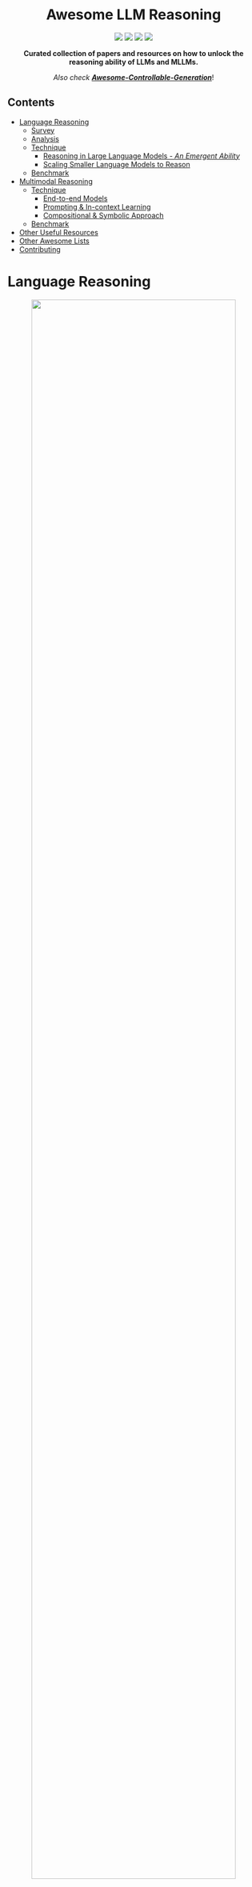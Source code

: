 <h1 align="center">Awesome LLM Reasoning</h1>

<p align="center">
    <img src="https://awesome.re/badge.svg" href="https://github.com/atfortes/Awesome-LLM-Reasoning"/>
    <img src="https://img.shields.io/badge/License-MIT-green.svg" href="https://opensource.org/licenses/MIT"/>
    <img src="https://img.shields.io/badge/PRs-Welcome-red"/>
    <img src="https://img.shields.io/github/last-commit/atfortes/Awesome-LLM-Reasoning?color=green"/>
</p>

<p align="center">
    <b> Curated collection of papers and resources on how to unlock the reasoning ability of LLMs and MLLMs.</b>
</p>
<p align="center">
    <i>Also check <b><a href=https://github.com/atfortes/Awesome-Controllable-Generation>Awesome-Controllable-Generation</a></b></i>!
</p>

## Contents



 - [Language Reasoning](#lang)
   - [Survey](#survey)
   - [Analysis](#analysis)
   - [Technique](#ltechnique)
     - [Reasoning in Large Language Models - *An Emergent Ability*](#llm)
     - [Scaling Smaller Language Models to Reason](#lm)
   - [Benchmark](#lbenchmark)
 - [Multimodal Reasoning](#multi)
   - [Technique](#mtechnique)
     - [End-to-end Models](#e2e)
     - [Prompting & In-context Learning](#prompt)
     - [Compositional & Symbolic Approach](#symbolic)
   - [Benchmark](#mbenchmark)
 - [Other Useful Resources](#other-useful-resources)
 - [Other Awesome Lists](#other-awesome-lists)
 - [Contributing](#contributing)



<h1 id="lang">Language Reasoning</h1>



<p align="center">
    <img src="assets/cot.svg" width="90%" style="align:center;"/>
</p>

<p align="center">
    Large Language Models have revolutionized the NLP landscape, showing improved performance and sample efficiency over smaller models. However, increasing model size alone has not proved sufficient for high performance on challenging reasoning tasks, such as solving arithmetic or commonsense problems. We present a collection of papers and resources on how to unlock these abilities.
</p>



## Survey



1. **Reasoning with Language Model Prompting: A Survey.** `ACL 2023`

    *Shuofei Qiao, Yixin Ou, Ningyu Zhang, Xiang Chen, Yunzhi Yao, Shumin Deng, Chuanqi Tan, Fei Huang, Huajun Chen.* [[Paper](https://arxiv.org/abs/2212.09597)] [[Code](https://github.com/zjunlp/Prompt4ReasoningPapers)], 2022.12

1. **Towards Reasoning in Large Language Models: A Survey.** `ACL 2023 Findings`

    *Jie Huang, Kevin Chen-Chuan Chang.* [[Paper](https://arxiv.org/abs/2212.10403)] [[Code](https://github.com/jeffhj/LM-reasoning)], 2022.12



## Analysis



1. **Can language models learn from explanations in context?** `EMNLP 2022`

    *Andrew K. Lampinen, Ishita Dasgupta, Stephanie C. Y. Chan, Kory Matthewson, Michael Henry Tessler, Antonia Creswell, James L. McClelland, Jane X. Wang, Felix Hill.* [[Paper](https://arxiv.org/abs/2204.02329)], 2022.4

1. **Emergent Abilities of Large Language Models.** `TMLR 2022`
   
    *Jason Wei, Yi Tay, Rishi Bommasani, Colin Raffel, Barret Zoph, Sebastian Borgeaud, Dani Yogatama, Maarten Bosma, Denny Zhou, Donald Metzler, Ed H. Chi, Tatsunori Hashimoto, Oriol Vinyals, Percy Liang, Jeff Dean, William Fedus.* [[Paper](https://arxiv.org/abs/2206.07682)] [[Blog](https://ai.googleblog.com/2022/11/characterizing-emergent-phenomena-in.html)], 2022.6

1. **Challenging BIG-Bench Tasks and Whether Chain-of-Thought Can Solve Them.** `ACL 2023 Findings`

    *Mirac Suzgun, Nathan Scales, Nathanael Schärli, Sebastian Gehrmann, Yi Tay, Hyung Won Chung, Aakanksha Chowdhery, Quoc V. Le, Ed H. Chi, Denny Zhou, Jason Wei.* [[Paper](https://arxiv.org/abs/2210.09261)] [[Code](https://github.com/suzgunmirac/BIG-Bench-Hard)], 2022.10

1. **Towards Understanding Chain-of-Thought Prompting: An Empirical Study of What Matters.** `ACL 2023`
   
    *Boshi Wang, Sewon Min, Xiang Deng, Jiaming Shen, You Wu, Luke Zettlemoyer, Huan Sun.* [[Paper](https://arxiv.org/abs/2212.10001)] [[Code](https://github.com/sunlab-osu/Understanding-CoT)], 2022.12

1. **On Second Thought, Let's Not Think Step by Step! Bias and Toxicity in Zero-Shot Reasoning.** `ACL 2023`

    *Omar Shaikh, Hongxin Zhang, William Held, Michael Bernstein, Diyi Yang.* [[Paper](https://arxiv.org/abs/2212.08061)], 2022.12

1. **Dissociating language and thought in large language models: a cognitive perspective.** `ICBINB NeurIPS Workshop 2023`

    *Kyle Mahowald, Anna A. Ivanova, Idan A. Blank, Nancy Kanwisher, Joshua B. Tenenbaum, Evelina Fedorenko.* [[Paper](https://arxiv.org/abs/2301.06627)], 2023.1

1. **Large Language Models Can Be Easily Distracted by Irrelevant Context.** `ICML 2023`

    *Freda Shi, Xinyun Chen, Kanishka Misra, Nathan Scales, David Dohan, Ed Chi, Nathanael Schärli, Denny Zhou.* [[Paper](https://arxiv.org/abs/2302.00093)], 2023.1

1. **A Multitask, Multilingual, Multimodal Evaluation of ChatGPT on Reasoning, Hallucination, and Interactivity.** `AACL 2023`

    *Yejin Bang, Samuel Cahyawijaya, Nayeon Lee, Wenliang Dai, Dan Su, Bryan Wilie, Holy Lovenia, Ziwei Ji, Tiezheng Yu, Willy Chung, Quyet V. Do, Yan Xu, Pascale Fung.* [[Paper](https://arxiv.org/abs/2302.04023)], 2023.2

1. **Language Models Don't Always Say What They Think: Unfaithful Explanations in Chain-of-Thought Prompting.** `NeurIPS 2023`

    *Miles Turpin, Julian Michael, Ethan Perez, Samuel R. Bowman.* [[Paper](https://arxiv.org/abs/2305.04388)] [[Code](https://github.com/milesaturpin/cot-unfaithfulness)], 2023.5

1. **Faith and Fate: Limits of Transformers on Compositionality.** `NeurIPS 2023`

    *Nouha Dziri, Ximing Lu, Melanie Sclar, Xiang Lorraine Li, Liwei Jiang, Bill Yuchen Lin, Peter West, Chandra Bhagavatula, Ronan Le Bras, Jena D. Hwang, Soumya Sanyal, Sean Welleck, Xiang Ren, Allyson Ettinger, Zaid Harchaoui, Yejin Choi.* [[Paper](https://arxiv.org/abs/2305.18654)], 2023.5

1. **Measuring Faithfulness in Chain-of-Thought Reasoning.** `Preprint`

    *Tamera Lanham, Anna Chen, Ansh Radhakrishnan, Benoit Steiner, Carson Denison, Danny Hernandez, Dustin Li, Esin Durmus, Evan Hubinger, Jackson Kernion, Kamilė Lukošiūtė, Karina Nguyen, Newton Cheng, Nicholas Joseph, Nicholas Schiefer, Oliver Rausch, Robin Larson, Sam McCandlish, Sandipan Kundu, Saurav Kadavath, Shannon Yang, Thomas Henighan, Timothy Maxwell, Timothy Telleen-Lawton, Tristan Hume, Zac Hatfield-Dodds, Jared Kaplan, Jan Brauner, Samuel R. Bowman, Ethan Perez.* [[Paper](https://arxiv.org/abs/2307.13702)], 2023.7

1. **Large Language Models Cannot Self-Correct Reasoning Yet.** `Preprint`

    *Jie Huang, Xinyun Chen, Swaroop Mishra, Huaixiu Steven Zheng, Adams Wei Yu, Xinying Song, Denny Zhou.* [[Paper](https://arxiv.org/abs/2310.01798)], 2023.10

1. **The Impact of Reasoning Step Length on Large Language Models.** `Preprint`

    *Mingyu Jin, Qinkai Yu, Dong shu, Haiyan Zhao, Wenyue Hua, Yanda Meng, Yongfeng Zhang, Mengnan Du.* [[Paper](https://arxiv.org/abs/2401.04925)], 2024.1



<h2 id="ltechnique">Technique</h2>



<h3 id="llm">Reasoning in Large Language Models - <i>An Emergent Ability</i></h3>



1. **Chain of Thought Prompting Elicits Reasoning in Large Language Models.** `NeurIPS 2022`

    *Jason Wei, Xuezhi Wang, Dale Schuurmans, Maarten Bosma, Brian Ichter, Fei Xia, Ed Chi, Quoc Le, Denny Zhou.* [[Paper](https://arxiv.org/abs/2201.11903)] [[Blog](https://ai.googleblog.com/2022/05/language-models-perform-reasoning-via.html)], 2022.1

1. **Self-consistency improves chain of thought reasoning in language models.** `ICLR 2023`

    *Xuezhi Wang, Jason Wei, Dale Schuurmans, Quoc Le, Ed Chi, Sharan Narang, Aakanksha Chowdhery, Denny Zhou.* [[Paper](https://arxiv.org/abs/2203.11171)], 2022.3

1. **Iteratively Prompt Pre-trained Language Models for Chain of Thought.** `EMNLP 2022`

    *Boshi Wang, Xiang Deng, Huan Sun.* [[Paper](https://arxiv.org/abs/2203.08383)] [[Code](https://github.com/sunlab-osu/iterprompt)]

1. **Least-to-most prompting enables complex reasoning in large language models.** `ICLR 2023`

    *Denny Zhou, Nathanael Schärli, Le Hou, Jason Wei, Nathan Scales, Xuezhi Wang, Dale Schuurmans, Claire Cui, Olivier Bousquet, Quoc Le, Ed Chi.* [[Paper](https://arxiv.org/abs/2205.10625)], 2022.5

1. **Large Language Models are Zero-Shot Reasoners.** `NeurIPS 2022`
   
    *Takeshi Kojima, Shixiang Shane Gu, Machel Reid, Yutaka Matsuo, Yusuke Iwasawa.* [[Paper](https://arxiv.org/abs/2205.11916)], 2022.5

1. **Making Large Language Models Better Reasoners with Step-Aware Verifier.** `ACL 2023`
   
    *Yifei Li, Zeqi Lin, Shizhuo Zhang, Qiang Fu, Bei Chen, Jian-Guang Lou, Weizhu Chen.* [[Paper](https://arxiv.org/abs/2206.02336)], 2022.6

1. **Large Language Models Still Can't Plan.** `NeurIPS 2022`
   
    *Karthik Valmeekam, Alberto Olmo, Sarath Sreedharan, Subbarao Kambhampati.* [[Paper](https://arxiv.org/abs/2206.10498)] [[Code](https://github.com/karthikv792/gpt-plan-benchmark)], 2022.6

1. **Solving Quantitative Reasoning Problems with Language Models.** `NeurIPS 2022`

    *Aitor Lewkowycz, Anders Andreassen, David Dohan, Ethan Dyer, Henryk Michalewski, Vinay Ramasesh, Ambrose Slone, Cem Anil, Imanol Schlag, Theo Gutman-Solo, Yuhuai Wu, Behnam Neyshabur, Guy Gur-Ari, Vedant Misra.* [[Paper](https://arxiv.org/abs/2206.14858)] [[Blog](https://ai.googleblog.com/2022/06/minerva-solving-quantitative-reasoning.html)], 2022.6

1. **Dynamic Prompt Learning via Policy Gradient for Semi-structured Mathematical Reasoning.** `ICLR 2023`

    *Pan Lu, Liang Qiu, Kai-Wei Chang, Ying Nian Wu, Song-Chun Zhu, Tanmay Rajpurohit, Peter Clark, Ashwin Kalyan.* [[Project](https://promptpg.github.io/)] [[Paper](https://arxiv.org/abs/2209.14610)] [[Code](https://github.com/lupantech/PromptPG)], 2022.9

1. **Ask Me Anything: A simple strategy for prompting language models.** `ICLR 2023`

    *Simran Arora, Avanika Narayan, Mayee F. Chen, Laurel Orr, Neel Guha, Kush Bhatia, Ines Chami, Frederic Sala, Christopher Ré.* [[Paper](https://arxiv.org/abs/2210.02441)] [[Code](https://github.com/hazyresearch/ama_prompting)], 2022.10

1. **Language Models are Multilingual Chain-of-Thought Reasoners.** `ICLR 2023`
   
    *Freda Shi, Mirac Suzgun, Markus Freitag, Xuezhi Wang, Suraj Srivats, Soroush Vosoughi, Hyung Won Chung, Yi Tay, Sebastian Ruder, Denny Zhou, Dipanjan Das, Jason Wei.* [[Paper](https://arxiv.org/abs/2210.03057)], 2022.10

1. **Automatic Chain of Thought Prompting in Large Language Models.** `ICLR 2023`
   
    *Zhuosheng Zhang, Aston Zhang, Mu Li, Alex Smola.* [[Paper](https://arxiv.org/abs/2210.03493)] [[Code](https://github.com/amazon-research/auto-cot)], 2022.10

1. **Mind's Eye: Grounded language model reasoning through simulation.** `ICLR 2023`
   
    *Ruibo Liu, Jason Wei, Shixiang Shane Gu, Te-Yen Wu, Soroush Vosoughi, Claire Cui, Denny Zhou, Andrew M. Dai.* [[Paper](https://arxiv.org/abs/2210.05359)], 2022.10

1. **Language Models of Code are Few-Shot Commonsense Learners.** `EMNLP 2022`
   
    *Aman Madaan, Shuyan Zhou, Uri Alon, Yiming Yang, Graham Neubig.* [[Paper](https://arxiv.org/abs/2210.07128)] [[Code](https://github.com/madaan/cocogen)], 2022.10

1. **Large Language Models Can Self-Improve.** `Preprint`
   
    *Jiaxin Huang, Shixiang Shane Gu, Le Hou, Yuexin Wu, Xuezhi Wang, Hongkun Yu, Jiawei Han.* [[Paper](https://arxiv.org/abs/2210.11610)], 2022.10

1. **Retrieval Augmentation for Commonsense Reasoning: A Unified Approach.** `EMNLP 2022`
   
    *Wenhao Yu, Chenguang Zhu, Zhihan Zhang, Shuohang Wang, Zhuosheng Zhang, Yuwei Fang, Meng Jiang.* [[Paper](https://arxiv.org/abs/2210.12887)] [[Code](https://github.com/wyu97/RACo)], 2022.10

1. **PAL: Program-aided Language Models.** `ICML 2023`
   
    *Luyu Gao, Aman Madaan, Shuyan Zhou, Uri Alon, Pengfei Liu, Yiming Yang, Jamie Callan, Graham Neubig.* [[Project](https://reasonwithpal.com/)] [[Paper](https://arxiv.org/abs/2211.10435)] [[Code](https://github.com/reasoning-machines/pal)], 2022.11

1. **Unsupervised Explanation Generation via Correct Instantiations.** `AAAI 2023`

    *Sijie Cheng, Zhiyong Wu, Jiangjie Chen, Zhixing Li, Yang Liu, Lingpeng Kong.* [[Paper](https://arxiv.org/abs/2211.11160)], 2022.11

1. **Program of Thoughts Prompting: Disentangling Computation from Reasoning for Numerical Reasoning Tasks.** `TMLR 2023`

    *Wenhu Chen, Xueguang Ma, Xinyi Wang, William W. Cohen.* [[Paper](https://arxiv.org/abs/2211.12588)] [[Code](https://github.com/wenhuchen/program-of-thoughts)], 2022.11

1. **Complementary Explanations for Effective In-Context Learning.** `ACL 2023 Findings`

    *Xi Ye, Srinivasan Iyer, Asli Celikyilmaz, Ves Stoyanov, Greg Durrett, Ramakanth Pasunuru.* [[Paper](https://arxiv.org/abs/2211.13892)], 2022.11

1. **Can Retriever-Augmented Language Models Reason? The Blame Game Between the Retriever and the Language Model.** `EMNLP 2023 Findings`

    *Parishad BehnamGhader, Santiago Miret, Siva Reddy.* [[Paper](https://arxiv.org/abs/2212.09146)] [[Code](https://github.com/McGill-NLP/retriever-lm-reasoning)], 2022.12

1. **Large Language Models are reasoners with Self-Verification.** `EMNLP 2023 Findings`

    *Yixuan Weng, Minjun Zhu, Shizhu He, Kang Liu, Jun Zhao.* [[Paper](https://arxiv.org/abs/2212.09561)] [[Code](https://github.com/WENGSYX/Self-Verification)], 2022.12

1. **Interleaving Retrieval with Chain-of-Thought Reasoning for Knowledge-Intensive Multi-Step Questions.** `ACL 2023`

    *Harsh Trivedi, Niranjan Balasubramanian, Tushar Khot, Ashish Sabharwal.* [[Paper](https://arxiv.org/abs/2212.10509)] [[Code](https://github.com/StonyBrookNLP/ircot)], 2022.12

1. **Language Models as Inductive Reasoners.** `Preprint`

    *Zonglin Yang, Li Dong, Xinya Du, Hao Cheng, Erik Cambria, Xiaodong Liu, Jianfeng Gao, Furu Wei.* [[Paper](https://arxiv.org/abs/2212.10923)], 2022.12

1. **LAMBADA: Backward Chaining for Automated Reasoning in Natural Language.** `ACL 2023`

    *Seyed Mehran Kazemi, Najoung Kim, Deepti Bhatia, Xin Xu, Deepak Ramachandran.* [[Paper](https://arxiv.org/abs/2212.13894)], 2022.12

1. **Rethinking with Retrieval: Faithful Large Language Model Inference.** `Preprint`

    *Hangfeng He, Hongming Zhang, Dan Roth.* [[Paper](https://arxiv.org/abs/2301.00303)], 2023.1

1. **Faithful Chain-of-Thought Reasoning.** `IJCNLP-AACL 2023`

    *Qing Lyu, Shreya Havaldar, Adam Stein, Li Zhang, Delip Rao, Eric Wong, Marianna Apidianaki, Chris Callison-Burch.* [[Paper](https://arxiv.org/abs/2301.13379)], 2023.1

1. **Synthetic Prompting: Generating Chain-of-Thought Demonstrations for Large Language Models.** `ICML 2023`

    *Zhihong Shao, Yeyun Gong, Yelong Shen, Minlie Huang, Nan Duan, Weizhu Chen.* [[Paper](https://arxiv.org/abs/2302.00618)], 2023.2

1. **Active Prompting with Chain-of-Thought for Large Language Models.** `Preprint`

    *Shizhe Diao, Pengcheng Wang, Yong Lin, Tong Zhang.* [[Paper](https://arxiv.org/abs/2302.12246)] [[Code](https://github.com/shizhediao/active-cot)], 2023.2

1. **Automatic Prompt Augmentation and Selection with Chain-of-Thought from Labeled Data.** `EMNLP 2023 Findings`

    *KaShun Shum, Shizhe Diao, Tong Zhang.* [[Paper](https://arxiv.org/abs/2302.12822)] [[Code](https://github.com/shizhediao/automate-cot)], 2023.2

1. **ART: Automatic multi-step reasoning and tool-use for large language models.** `Preprint`

    *Bhargavi Paranjape, Scott Lundberg, Sameer Singh, Hannaneh Hajishirzi, Luke Zettlemoyer, Marco Tulio Ribeiro.* [[Paper](https://arxiv.org/abs/2303.09014)], 2023.3
    
1. **REFINER: Reasoning Feedback on Intermediate Representations.** `Preprint`

    *Debjit Paul, Mete Ismayilzada, Maxime Peyrard, Beatriz Borges, Antoine Bosselut, Robert West, Boi Faltings.* [[Project](https://debjitpaul.github.io/refiner/)] [[Paper](https://arxiv.org/abs/2304.01904)] [[Code](https://github.com/debjitpaul/refiner)], 2023.4

1. **SatLM: Satisfiability-Aided Language Models Using Declarative Prompting** `NeurIPS 2023`

    *Xi Ye, Qiaochu Chen, Isil Dillig, Greg Durrett* [[Paper](https://arxiv.org/abs/2305.09656)] [[Code](https://github.com/xiye17/sat-lm)], 2023.5

1. **Tree of Thoughts: Deliberate Problem Solving with Large Language Models.** `NeurIPS 2023`

    *Shunyu Yao, Dian Yu, Jeffrey Zhao, Izhak Shafran, Thomas L. Griffiths, Yuan Cao, Karthik Narasimhan.* [[Paper](https://arxiv.org/abs/2305.10601)] [[Code](https://github.com/ysymyth/tree-of-thought-llm)], 2023.5

1. **Reasoning Implicit Sentiment with Chain-of-Thought Prompting** `ACL 2023`

    *Hao Fei, Bobo Li, Qian Liu, Lidong Bing, Fei Li, Tat-Seng Chua.* [[Paper](https://arxiv.org/abs/2305.11255)] [[Code](https://github.com/scofield7419/THOR-ISA)], 2023.05

1. **Reasoning with Language Model is Planning with World Model.** `EMNLP 2023`
    
    *Shibo Hao, Yi Gu, Haodi Ma, Joshua Jiahua Hong, Zhen Wang, Daisy Zhe Wang, Zhiting Hu.* [[Paper](https://arxiv.org/abs/2305.14992)], 2023.5

1. **Recursion of Thought: A Divide and Conquer Approach to Multi-Context Reasoning with Language Models.** `ACL 2023 Findings`

    *Soochan Lee, Gunhee Kim.* [[Paper](https://arxiv.org/abs/2306.06891)] [[Code](https://github.com/soochan-lee/RoT)] [[Poster](https://soochanlee.com/img/rot/rot_poster.pdf)], 2023.6

1. **Question Decomposition Improves the Faithfulness of Model-Generated Reasoning.** `Preprint`

    *Ansh Radhakrishnan, Karina Nguyen, Anna Chen, Carol Chen, Carson Denison, Danny Hernandez, Esin Durmus, Evan Hubinger, Jackson Kernion, Kamilė Lukošiūtė, Newton Cheng, Nicholas Joseph, Nicholas Schiefer, Oliver Rausch, Sam McCandlish, Sheer El Showk, Tamera Lanham, Tim Maxwell, Venkatesa Chandrasekaran, Zac Hatfield-Dodds, Jared Kaplan, Jan Brauner, Samuel R. Bowman, Ethan Perez.* [[Paper](https://arxiv.org/abs/2307.11768)] [[Code](https://github.com/anthropics/DecompositionFaithfulnessPaper)], 2023.7

1. **Skeleton-of-Thought: Large Language Models Can Do Parallel Decoding.** `ENLSP NeurIPS Workshop 2023`

    *Xuefei Ning, Zinan Lin, Zixuan Zhou, Huazhong Yang, Yu Wang.* [[Paper](https://arxiv.org/abs/2307.15337)], 2023.7

1. **Skills-in-Context Prompting: Unlocking Compositionality in Large Language Models.** `Preprint`

    *Jiaao Chen, Xiaoman Pan, Dian Yu, Kaiqiang Song, Xiaoyang Wang, Dong Yu, Jianshu Chen.* [[Paper](https://arxiv.org/abs/2308.00304)], 2023.8 

1. **Chain-of-Verification Reduces Hallucination in Large Language Models.** `Preprint`

    *Shehzaad Dhuliawala, Mojtaba Komeili, Jing Xu, Roberta Raileanu, Xian Li, Asli Celikyilmaz, Jason Weston.* [[Paper](https://arxiv.org/abs/2309.11495)], 2023.9

1. **Enable Language Models to Implicitly Learn Self-Improvement From Data.** `Preprint`

    *Ziqi Wang, Le Hou, Tianjian Lu, Yuexin Wu, Yunxuan Li, Hongkun Yu, Heng Ji.* [[Paper](https://arxiv.org/abs/2310.00898)], 2023.10

1. **Improving Large Language Model Fine-tuning for Solving Math Problems.** `Preprint`

    *Yixin Liu, Avi Singh, C. Daniel Freeman, John D. Co-Reyes, Peter J. Liu.* [[Paper](https://arxiv.org/abs/2310.10047)], 2023.10

1. **Teaching Language Models to Self-Improve through Interactive Demonstrations.** `Preprint`

    *Xiao Yu, Baolin Peng, Michel Galley, Jianfeng Gao, Zhou Yu.* [[Paper](https://arxiv.org/abs/2310.13522)], 2023.10

1. **Logic-LM: Empowering Large Language Models with Symbolic Solvers for Faithful Logical Reasoning.** `EMNLP 2023 Findings`

    *Liangming Pan, Alon Albalak, Xinyi Wang, William Yang Wang.* [[Paper](https://arxiv.org/abs/2305.12295)] [[Code](https://github.com/teacherpeterpan/Logic-LLM)], 2023.10

1. **Boosting LLM Reasoning: Push the Limits of Few-shot Learning with Reinforced In-Context Pruning** `Preprint`

    *Xijie Huang, Li Lyna Zhang, Kwang-Ting Cheng, Mao Yang.* [[Paper](https://arxiv.org/abs/2312.08901)], 2023.12

1. **Efficient Tool Use with Chain-of-Abstraction Reasoning.** `Preprint`

    *Silin Gao, Jane Dwivedi-Yu, Ping Yu, Xiaoqing Ellen Tan, Ramakanth Pasunuru, Olga Golovneva, Koustuv Sinha, Asli Celikyilmaz, Antoine Bosselut, Tianlu Wang.* [[Paper](https://arxiv.org/abs/2401.17464)], 2024.1



### <h3 id="lm">Scaling Smaller Language Models to Reason<h3/>



1. **Scaling Instruction-Finetuned Language Models.** `Preprint`

    *Hyung Won Chung, Le Hou, Shayne Longpre, Barret Zoph, Yi Tay, William Fedus, Eric Li, Xuezhi Wang, Mostafa Dehghani, Siddhartha Brahma, Albert Webson, Shixiang Shane Gu, Zhuyun Dai, Mirac Suzgun, Xinyun Chen, Aakanksha Chowdhery, Sharan Narang, Gaurav Mishra, Adams Yu, Vincent Zhao, Yanping Huang, Andrew Dai, Hongkun Yu, Slav Petrov, Ed H. Chi, Jeff Dean, Jacob Devlin, Adam Roberts, Denny Zhou, Quoc V. Le, Jason Wei.* [[Paper](https://arxiv.org/abs/2210.11416)], 2022.10

1. **Distilling Multi-Step Reasoning Capabilities of Large Language Models into Smaller Models via Semantic Decompositions.** `ACL 2023 Findings`

    *Kumar Shridhar, Alessandro Stolfo, Mrinmaya Sachan.* [[Paper](https://arxiv.org/abs/2212.00193)], 2022.12

1. **Teaching Small Language Models to Reason.** `ACL 2023 Short Papers`

    *Lucie Charlotte Magister, Jonathan Mallinson, Jakub Adamek, Eric Malmi, Aliaksei Severyn.* [[Paper](https://arxiv.org/abs/2212.08410)], 2022.12

1. **Large Language Models Are Reasoning Teachers.** `ACL 2023`

    *Namgyu Ho, Laura Schmid, Se-Young Yun.* [[Paper](https://arxiv.org/abs/2212.10071)] [[Code](https://github.com/itsnamgyu/reasoning-teacher)], 2022.12
    
1. **Specializing Smaller Language Models towards Multi-Step Reasoning.** `ICML 2023`

    *Yao Fu, Hao Peng, Litu Ou, Ashish Sabharwal, Tushar Khot.* [[Paper](https://arxiv.org/abs/2301.12726)], 2023.1

1. **Symbolic Chain-of-Thought Distillation: Small Models Can Also "Think" Step-by-Step.** `ACL 2023`

    *Liunian Harold Li, Jack Hessel, Youngjae Yu, Xiang Ren, Kai-Wei Chang, Yejin Choi.* [[Paper](https://arxiv.org/abs/2306.14050)] [[Code](https://github.com/allenai/cot_distillation)], 2023.6

1. **Learning Deductive Reasoning from Synthetic Corpus based on Formal Logic.** `ICML 2023`

    *Terufumi Morishita, Gaku Morio, Atsuki Yamaguchi, Yasuhiro Sogawa.* [[Paper](https://arxiv.org/abs/2308.07336)] [[Code](https://github.com/hitachi-nlp/FLD)], 2023.8



<h2 id="lbenchmark">Benchmark</h2>



| Reasoning Ability | Benchmarks |
| :----------------------------------------------: | :---------------------------------------------- |
|  Arithmetic  | [GSM8K](https://arxiv.org/abs/2110.14168) / [SVAMP](https://aclanthology.org/2021.naacl-main.168) / [ASDiv](https://aclanthology.org/2020.acl-main.92/) / [AQuA](https://aclanthology.org/P17-1015/) / [MAWPS](https://aclanthology.org/N16-1136/) / [AddSub](https://aclanthology.org/D14-1058/) / [MultiArith](https://aclanthology.org/D15-1202/) / [SingleEq](https://aclanthology.org/Q15-1042/) / [SingleOp]( https://doi.org/10.1162/tacl_a_00118) / [Lila](https://arxiv.org/abs/2210.17517) |
|  Commonsense  | [CommonsenseQA](https://arxiv.org/abs/1811.00937) / [StrategyQA](https://arxiv.org/abs/2101.02235) / [ARC](https://arxiv.org/abs/1803.05457) / [BoolQ](https://arxiv.org/abs/1905.10044) / [HotpotQA](https://arxiv.org/abs/1809.09600) / [OpenBookQA](https://arxiv.org/abs/1809.02789) / [PIQA](https://arxiv.org/abs/1911.11641) |
|  Symbolic  | [CoinFlip](https://arxiv.org/abs/2201.11903) / [LastLetterConcatenation](https://arxiv.org/abs/2201.11903) / [ReverseList](https://arxiv.org/abs/2201.11903v1) |
|  Logical  | [ReClor](https://arxiv.org/abs/2002.04326) / [LogiQA](https://arxiv.org/abs/2007.08124) / [ProofWriter](https://arxiv.org/abs/2012.13048) / [FLD](https://arxiv.org/abs/2308.07336) / [FOLIO](https://arxiv.org/abs/2209.00840)
|  Other  | [ARB](https://arxiv.org/abs/2307.13692) / [BIG-bench](https://doi.org/10.48550/arXiv.2206.04615) / [AGIEval](https://arxiv.org/abs/2304.06364) / [ALERT](https://arxiv.org/abs/2212.08286) / [CONDAQA](https://arxiv.org/abs/2211.00295) / [SCAN](https://arxiv.org/abs/1711.00350) / [WikiWhy](https://arxiv.org/abs/2210.12152) |

**Note:** Although there is no official version for the **Symbolic Reasoning** benchmarks, you can generate your own **[here](https://github.com/atfortes/DataGenLM)**!



<h1 id="multi">Multimodal Reasoning</h1>



<p align="center">
    <img src="https://github.com/cvlab-columbia/viper/blob/main/teaser.gif" width="100%" style="align:center;"/>
</p>

<p align="right">
    <i>Animation from <a href="https://viper.cs.columbia.edu/">ViperGPT (Surís et al.)</a></i>
</p>

<p align="center">
    Consider how difficult it would be to study from a book that lacks any figures, diagrams, or tables. We enhance our learning ability when we combine different data modalities, such as vision, language, and audio <a href="https://arxiv.org/abs/2302.00923">[1]</a>. We present a collection of papers and resources on how to unlock these abilities under multimodal settings.
</p>



<h2 id="mtechnique">Technique</h2>



<h3 id="e2e">End-to-end Models</h3>



1. **Flamingo: a Visual Language Model for Few-Shot Learning.** `NeurIPS 2022`

    *Jean-Baptiste Alayrac, Jeff Donahue, Pauline Luc, Antoine Miech, Iain Barr, Yana Hasson, Karel Lenc, Arthur Mensch, Katie Millican, Malcolm Reynolds, Roman Ring, Eliza Rutherford, Serkan Cabi, Tengda Han, Zhitao Gong, Sina Samangooei, Marianne Monteiro, Jacob Menick, Sebastian Borgeaud, Andrew Brock, Aida Nematzadeh, Sahand Sharifzadeh, Mikolaj Binkowski, Ricardo Barreira, Oriol Vinyals, Andrew Zisserman, Karen Simonyan.* [[Blog](https://www.deepmind.com/blog/tackling-multiple-tasks-with-a-single-visual-language-model)] [[Paper](https://arxiv.org/abs/2204.14198)], 2022.4

1. **BLIP-2: Bootstrapping Language-Image Pre-training with Frozen Image Encoders and Large Language Models.** `ICML 2023`

    *Junnan Li, Dongxu Li, Silvio Savarese, Steven Hoi.* [[Paper](https://arxiv.org/abs/2301.12597)] [[Code](https://github.com/salesforce/LAVIS/tree/main/projects/blip2)], 2023.1

1. **Language Is Not All You Need: Aligning Perception with Language Models.** `NeurIPS 2023`

    *Shaohan Huang, Li Dong, Wenhui Wang, Yaru Hao, Saksham Singhal, Shuming Ma, Tengchao Lv, Lei Cui, Owais Khan Mohammed, Barun Patra, Qiang Liu, Kriti Aggarwal, Zewen Chi, Johan Bjorck, Vishrav Chaudhary, Subhojit Som, Xia Song, Furu Wei.* [[Paper](https://arxiv.org/abs/2302.14045)], 2023.2

1. **Prismer: A Vision-Language Model with An Ensemble of Experts.** `TMLR 2024`

    *Shikun Liu, Linxi Fan, Edward Johns, Zhiding Yu, Chaowei Xiao, Anima Anandkumar.* [[Project](https://shikun.io/projects/prismer)] [[Paper](https://arxiv.org/abs/2303.02506)] [[Code](https://github.com/NVlabs/prismer)] [[Demo](https://huggingface.co/spaces/lorenmt/prismer)], 2023.3

1. **PaLM-E: An Embodied Multimodal Language Model.** `ICML 2023`

    *Danny Driess, Fei Xia, Mehdi S. M. Sajjadi, Corey Lynch, Aakanksha Chowdhery, Brian Ichter, Ayzaan Wahid, Jonathan Tompson, Quan Vuong, Tianhe Yu, Wenlong Huang, Yevgen Chebotar, Pierre Sermanet, Daniel Duckworth, Sergey Levine, Vincent Vanhoucke, Karol Hausman, Marc Toussaint, Klaus Greff, Andy Zeng, Igor Mordatch, Pete Florence.* [[Project](https://palm-e.github.io/)] [[Paper](https://arxiv.org/abs/2303.03378)], 2023.3

1. **GPT-4 Technical Report.** `Technical Report`

    *OpenAI.* [[Blog](https://openai.com/research/gpt-4)] [[Paper](https://arxiv.org/abs/2303.08774)], 2023.3

1. **Visual Instruction Tuning.** `NeurIPS 2023`

    *Haotian Liu, Chunyuan Li, Qingyang Wu, Yong Jae Lee.* [[Project](https://llava-vl.github.io/)] [[Paper](https://arxiv.org/abs/2304.08485)] [[Code](https://github.com/haotian-liu/LLaVA)] [[Demo](https://llava.hliu.cc/)], 2023.4

1. **MiniGPT-4: Enhancing Vision-Language Understanding with Advanced Large Language Models.** `Preprint`

    *Deyao Zhu, Jun Chen, Xiaoqian Shen, Xiang Li, Mohamed Elhoseiny.* [[Project](https://minigpt-4.github.io/)] [[Paper](https://arxiv.org/abs/2304.10592)] [[Code](https://github.com/Vision-CAIR/MiniGPT-4)], 2023.4

1. **Otter: A Multi-Modal Model with In-Context Instruction Tuning** `Technical Report`

    *Bo Li, Yuanhan Zhang, Liangyu Chen, Jinghao Wang, Jingkang Yang, Ziwei Liu.* [[Paper](https://arxiv.org/abs/2305.03726)] [[Code](https://github.com/Luodian/Otter)], 2023.5 

1. **VisionLLM: Large Language Model is also an Open-Ended Decoder for Vision-Centric Tasks.** `Technical Report`

    *VisionLLM: Large Language Model is also an Open-Ended Decoder for Vision-Centric Tasks.* [[Paper](https://arxiv.org/abs/2305.11175)] [[Code](https://github.com/OpenGVLab/VisionLLM)] [[Demo](https://github.com/OpenGVLab/InternGPT)], 2023.5

1. **Kosmos-2: Grounding Multimodal Large Language Models to the World** `Preprint`

    *Zhiliang Peng, Wenhui Wang, Li Dong, Yaru Hao, Shaohan Huang, Shuming Ma, Furu Wei.* [[Paper](https://arxiv.org/abs/2306.14824)], 2023.6

1. **BuboGPT: Enabling Visual Grounding in Multi-Modal LLMs.** `Preprint`

    *Yang Zhao, Zhijie Lin, Daquan Zhou, Zilong Huang, Jiashi Feng, Bingyi Kang.* [[Paper](https://arxiv.org/abs/2307.08581)] [[Code](https://bubo-gpt.github.io/)], 2023.7

1. **Med-Flamingo: a Multimodal Medical Few-shot Learner.** `Preprint`

    *Michael Moor, Qian Huang, Shirley Wu, Michihiro Yasunaga, Cyril Zakka, Yash Dalmia, Eduardo Pontes Reis, Pranav Rajpurkar, Jure Leskovec.* [[Paper](https://arxiv.org/abs/2307.15189)] [[Code](https://github.com/snap-stanford/med-flamingo)], 2023.7

1. **Qwen-VL: A Frontier Large Vision-Language Model with Versatile Abilities.** `Preprint`

    *Jinze Bai, Shuai Bai, Shusheng Yang, Shijie Wang, Sinan Tan, Peng Wang, Junyang Lin, Chang Zhou, Jingren Zhou.* [[Paper](https://arxiv.org/abs/2308.12966)] [[Code](https://github.com/QwenLM/Qwen-VL)], 2023.8

1. **Kosmos-2.5: A Multimodal Literate Model.** `Preprint`

    *Tengchao Lv, Yupan Huang, Jingye Chen, Lei Cui, Shuming Ma, Yaoyao Chang, Shaohan Huang, Wenhui Wang, Li Dong, Weiyao Luo, Shaoxiang Wu, Guoxin Wang, Cha Zhang, Furu Wei.* [[Paper](https://arxiv.org/abs/2309.11419)], 2023.9

1. **Improved Baselines with Visual Instruction Tuning.** `Preprint`

   *Haotian Liu, Chunyuan Li, Yuheng Li, Yong Jae Lee.* [[Project](https://llava-vl.github.io/)] [[Paper](https://arxiv.org/abs/2310.03744)] [[Code](https://github.com/haotian-liu/LLaVA)], 2023.10

1. **G-LLaVA: Solving Geometric Problem with Multi-Modal Large Language Model.** `Preprint`

   *Jiahui Gao, Renjie Pi, Jipeng Zhang, Jiacheng Ye, Wanjun Zhong, Yufei Wang, Lanqing Hong, Jianhua Han, Hang Xu, Zhenguo Li, Lingpeng Kong.* [[Paper](https://arxiv.org/abs/2312.11370)], 2023.12

1. **Gemini: A Family of Highly Capable Multimodal Models.** `Preprint`

   *Gemini Team, Google.* [[Paper](https://arxiv.org/abs/2312.11805)], 2023.12

1. **Gemini in Reasoning: Unveiling Commonsense in Multimodal Large Language Models.** `Preprint`

   *Yuqing Wang, Yun Zhao.* [[Paper](https://arxiv.org/abs/2312.17661)], 2023.12

1. **SpatialVLM: Endowing Vision-Language Models with Spatial Reasoning Capabilities.** `Preprint`

    *Boyuan Chen, Zhuo Xu, Sean Kirmani, Brian Ichter, Danny Driess, Pete Florence, Dorsa Sadigh, Leonidas Guibas, Fei Xia.* [[Project](https://spatial-vlm.github.io/)] [[Paper](https://arxiv.org/abs/2401.12168)], 2024.1


<h3 id="prompt">Prompting & In-context Learning</h3>



1. **Multimodal Few-Shot Learning with Frozen Language Models.** `NeurIPS 2021`

    *Multimodal Few-Shot Learning with Frozen Language Models.* [[Paper](https://arxiv.org/abs/2106.13884)], 2021.6

1. **Socratic Models: Composing Zero-Shot Multimodal Reasoning with Language.** `ICLR 2023`

    *Andy Zeng, Maria Attarian, Brian Ichter, Krzysztof Choromanski, Adrian Wong, Stefan Welker, Federico Tombari, Aveek Purohit, Michael Ryoo, Vikas Sindhwani, Johnny Lee, Vincent Vanhoucke, Pete Florence.* [[Project](https://socraticmodels.github.io/)] [[Paper](https://arxiv.org/abs/2204.00598)] [[Code](https://github.com/google-research/google-research/tree/master/socraticmodels)], 2022.4

1. **Multimodal Chain-of-Thought Reasoning in Language Models.** `Preprint`

    *Zhuosheng Zhang, Aston Zhang, Mu Li, Hai Zhao, George Karypis, Alex Smola.* [[Paper](https://arxiv.org/abs/2302.00923)] [[Code](https://github.com/amazon-science/mm-cot)], 2023.2

1. **Visual ChatGPT: Talking, Drawing and Editing with Visual Foundation Models.** `Preprint`

    *Chenfei Wu, Shengming Yin, Weizhen Qi, Xiaodong Wang, Zecheng Tang, Nan Duan.* [[Paper](https://arxiv.org/abs/2303.04671)] [[Code](https://github.com/microsoft/visual-chatgpt)], 2023.3

1. **MM-REACT: Prompting ChatGPT for Multimodal Reasoning and Action.** `Preprint`

    *Zhengyuan Yang, Linjie Li, Jianfeng Wang, Kevin Lin, Ehsan Azarnasab, Faisal Ahmed, Zicheng Liu, Ce Liu, Michael Zeng, Lijuan Wang.* [[Project](https://multimodal-react.github.io/)] [[Paper](https://arxiv.org/abs/2303.11381)] [[Code](https://github.com/microsoft/MM-REACT)] [[Demo](https://huggingface.co/spaces/microsoft-cognitive-service/mm-react)], 2023.3

1. **Visual Chain of Thought: Bridging Logical Gaps with Multimodal Infillings.** `Preprint`

    *Daniel Rose, Vaishnavi Himakunthala, Andy Ouyang, Ryan He, Alex Mei, Yujie Lu, Michael Saxon, Chinmay Sonar, Diba Mirza, William Yang Wang.* [[Paper](https://arxiv.org/abs/2305.02317)] [[Code](https://github.com/dannyrose30/VCOT)], 2023.5

1. **Link-Context Learning for Multimodal LLMs.** `Preprint`

    *Yan Tai, Weichen Fan, Zhao Zhang, Feng Zhu, Rui Zhao, Ziwei Liu.* [[Paper](https://arxiv.org/abs/2308.07891)] [[Code](https://github.com/isekai-portal/Link-Context-Learning)], 20233.8

1. **Chain-of-Table: Evolving Tables in the Reasoning Chain for Table Understanding** `Preprint`

    *Zilong Wang, Hao Zhang, Chun-Liang Li, Julian Martin Eisenschlos, Vincent Perot, Zifeng Wang, Lesly Miculicich, Yasuhisa Fujii, Jingbo Shang, Chen-Yu Lee, Tomas Pfister.* [[Paper](https://arxiv.org/abs/2401.04398)], 2024.1



<h3 id="symbolic">Compositional & Symbolic Approach</h3>



1. **Inferring and Executing Programs for Visual Reasoning.** `ICCV 2017`

    *Justin Johnson, Bharath Hariharan, Laurens van der Maaten, Judy Hoffman, Li Fei-Fei, C. Lawrence Zitnick, Ross Girshick.* [[Project](https://cs.stanford.edu/people/jcjohns/iep/)] [[Paper](https://arxiv.org/abs/1705.03633)] [[Code](https://github.com/facebookresearch/clevr-iep)], 2017.5

1. **Neural-Symbolic VQA: Disentangling Reasoning from Vision and Language Understanding.** `NeurIPS 2018`

    *Kexin Yi, Jiajun Wu, Chuang Gan, Antonio Torralba, Pushmeet Kohli, Joshua B. Tenenbaum.* [[Project](http://nsvqa.csail.mit.edu)] [[Paper](https://arxiv.org/abs/1810.02338)] [[Code](https://github.com/kexinyi/ns-vqa)], 2018.10

1. **Visual Programming: Compositional visual reasoning without training.** `CPVR 2023`

    *Tanmay Gupta, Aniruddha Kembhavi.* [[Project](https://prior.allenai.org/projects/visprog)] [[Paper](https://arxiv.org/abs/2211.11559)] [[Code](https://github.com/allenai/visprog)], 2022.11

1. **ViperGPT: Visual Inference via Python Execution for Reasoning.** `ICCV 2023`

    *Dídac Surís, Sachit Menon, Carl Vondrick.* [[Project](https://viper.cs.columbia.edu/)] [[Paper](https://arxiv.org/abs/2303.08128)] [[Code](https://github.com/cvlab-columbia/viper)], 2023.3

1. **HuggingGPT: Solving AI Tasks with ChatGPT and its Friends in HuggingFace.** `NeurIPS 2023`

    *Yongliang Shen, Kaitao Song, Xu Tan, Dongsheng Li, Weiming Lu, Yueting Zhuang.* [[Paper](https://arxiv.org/abs/2303.17580)] [[Code](https://github.com/microsoft/JARVIS)], 2023.3

1. **Chameleon: Plug-and-Play Compositional Reasoning with Large Language Models.** `NeurIPS 2023`

    *Pan Lu, Baolin Peng, Hao Cheng, Michel Galley, Kai-Wei Chang, Ying Nian Wu, Song-Chun Zhu, Jianfeng Gao.* [[Project](https://chameleon-llm.github.io/)] [[Paper](https://arxiv.org/abs/2304.09842)] [[Code](https://github.com/lupantech/chameleon-llm)], 2023.4

1. **Woodpecker: Hallucination Correction for Multimodal Large Language Models.** `Preprint`

    *Shukang Yin, Chaoyou Fu, Sirui Zhao, Tong Xu, Hao Wang, Dianbo Sui, Yunhang Shen, Ke Li, Xing Sun, Enhong Chen.* [[Paper](https://arxiv.org/abs/2310.16045)] [[Code](https://github.com/BradyFU/Woodpecker)], 2023.10

1. **MM-VID: Advancing Video Understanding with GPT-4V(ision).** `Preprint`

    *Kevin Lin, Faisal Ahmed, Linjie Li, Chung-Ching Lin, Ehsan Azarnasab, Zhengyuan Yang, Jianfeng Wang, Lin Liang, Zicheng Liu, Yumao Lu, Ce Liu, Lijuan Wang.* [[Project](https://multimodal-vid.github.io/)] [[Paper](https://arxiv.org/abs/2310.19773)] [[Demo](https://multimodal-vid.github.io/#video-demos)], 2023.10



<h2 id="mbenchmark">Benchmark</h2>



- **[SCIENCEQA](https://arxiv.org/abs/2209.09513)**  Multimodal multiple choice questions with diverse science topics and annotations of their answers with corresponding lectures and explanations.
- **[ARO](https://arxiv.org/abs/2210.01936)**  Systematically evaluate the ability of VLMs to understand different types of relationships, attributes, and order.
- **[OK-VQA](https://arxiv.org/abs/1906.00067)**  Visual question answering that requires methods which can draw upon outside knowledge to answer questions.
- **[A-OKVQA](https://arxiv.org/abs/2206.01718)**  Knowledge-based visual question answering benchmark.
- **[NExT-QA](https://arxiv.org/abs/2105.08276)**  Video question answering (VideoQA) benchmark to advance video understanding from describing to explaining the temporal actions.
- **[GQA](https://arxiv.org/abs/1902.09506)**  Compositional questions over real-world images.
- **[VQA](https://arxiv.org/abs/1505.00468)**  Questions about images that require an understanding of vision, language and commonsense knowledge.
- **[VQAv2](https://arxiv.org/abs/1612.00837)**  2nd iteration of the Visual Question Answering Dataset (VQA).
- **[TAG](https://arxiv.org/abs/2208.01813)** Questions that require understanding the textual cues in an image.
- **[Bongard-HOI](https://arxiv.org/abs/2205.13803)** Visual reasoning benchmark on compositional learning of human-object interactions (HOIs) from natural images.
- **[ARC](https://arxiv.org/abs/1911.01547)**  General artificial intelligence benchmark, targetted at artificially intelligent systems that aim at emulating a human-like form of general fluid intelligence.



# Other Useful Resources



- **[LLM Reasoners](https://github.com/Ber666/llm-reasoners)**  A library for advanced large language model reasoning
- **[Chain-of-Thought Hub](https://github.com/FranxYao/chain-of-thought-hub)**  Benchmarking LLM reasoning performance with chain-of-thought prompting.
- **[ThoughtSource](https://github.com/OpenBioLink/ThoughtSource)**  Central and open resource for data and tools related to chain-of-thought reasoning in large language models.
- **[CoTEVer](https://github.com/SeungoneKim/CoTEVer)**  Chain of Thought Prompting Annotation Toolkit for Explanation Verification.
- **[AgentChain](https://github.com/jina-ai/agentchain)**  Chain together LLMs for reasoning & orchestrate multiple large models for accomplishing complex tasks.
- **[Cascades](https://github.com/google-research/cascades)**  Python library which enables complex compositions of language models such as scratchpads, chain of thought, tool use, selection-inference, and more.
- **[LogiTorch](https://github.com/LogiTorch/logitorch)**  PyTorch-based library for logical reasoning on natural language.
- **[Promptify](https://github.com/promptslab/Promptify)**  Solve NLP Problems with LLM's & Easily generate different NLP Task prompts for popular generative models like GPT, PaLM, and more.
- **[MiniChain](https://github.com/srush/MiniChain)**  Tiny library for large language models.
- **[LlamaIndex](https://github.com/jerryjliu/llama_index)**  Provides a central interface to connect your LLM's with external data.
- **[EasyInstruct](https://github.com/zjunlp/EasyInstruct)**  Easy to use package for instructing Large Language Models (LLMs) like GPT-3 in research experiments.
- **[salesforce/LAVIS](https://github.com/salesforce/LAVIS)**  One-stop Library for Language-Vision Intelligence.



# Other Awesome Lists



- **[Awesome-Controllable-Generation](https://github.com/atfortes/Awesome-Controllable-Generation)**  Collection of papers and resources on Controllable Generation using Diffusion Models.
- **[Chain-of-ThoughtsPapers](https://github.com/Timothyxxx/Chain-of-ThoughtsPapers)**  A trend starts from "Chain-of-Thought Prompting Elicits Reasoning in Large Language Models".
- **[LM-reasoning](https://github.com/jeffhj/LM-reasoning)**  Collection of papers and resources on Reasoning in Large Language Models.
- **[Prompt4ReasoningPapers](https://github.com/zjunlp/Prompt4ReasoningPapers)**  Repository for the paper "Reasoning with Language Model Prompting: A Survey".
- **[ReasoningNLP](https://github.com/FreedomIntelligence/ReasoningNLP)**  Paper list on reasoning in NLP
- **[Awesome-LLM](https://github.com/Hannibal046/Awesome-LLM)**  Curated list of Large Language Model.
- **[Awesome LLM Self-Consistency](https://github.com/SuperBruceJia/Awesome-LLM-Self-Consistency)**  Curated list of Self-consistency in Large Language Models.
- **[Deep-Reasoning-Papers](https://github.com/floodsung/Deep-Reasoning-Papers)**  Recent Papers including Neural-Symbolic Reasoning, Logical Reasoning, and Visual Reasoning.



# Contributing



- Add a new paper or update an existing paper, thinking about which category the work should belong to.
- Use the same format as existing entries to describe the work.
- Add the abstract link of the paper (`/abs/` format if it is an arXiv publication).

**Don't worry if you do something wrong, it will be fixed for you!**

### Contributors

<a href="https://github.com/atfortes/Awesome-LLM-Reasoning/graphs/contributors">
  <img src="https://contrib.rocks/image?repo=atfortes/Awesome-LLM-Reasoning" />
</a>

<!--
## Star History

[![Star History Chart](https://api.star-history.com/svg?repos=atfortes/LLM-Reasoning-Papers&type=Date)](https://star-history.com/#atfortes/LLM-Reasoning-Papers&Date)
-->
